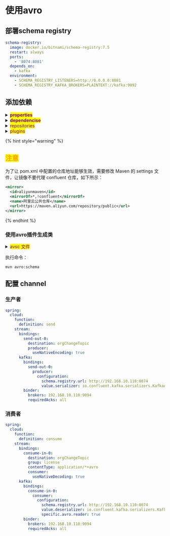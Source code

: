 # 使用avro

## 部署schema registry

```yaml
schema-registry:
  image: docker.io/bitnami/schema-registry:7.5
  restart: always
  ports:
    - '8074:8081'
  depends_on:
    - kafka
  environment:
    - SCHEMA_REGISTRY_LISTENERS=http://0.0.0.0:8081
    - SCHEMA_REGISTRY_KAFKA_BROKERS=PLAINTEXT://kafka:9092
```

## 添加依赖

<details>

<summary><mark style="color:purple;"><strong>properties</strong></mark></summary>

```xml
<confluent.version>5.2.0</confluent.version>
<avro.version>1.11.3</avro.version>
```

</details>

<details>

<summary><mark style="color:purple;"><strong>dependencise</strong></mark></summary>

<pre class="language-xml"><code class="lang-xml"><strong>&#x3C;dependency>
</strong>    &#x3C;groupId>org.apache.avro&#x3C;/groupId>
    &#x3C;artifactId>avro&#x3C;/artifactId>
    &#x3C;version>${avro.version}&#x3C;/version>
&#x3C;/dependency>
&#x3C;dependency>
    &#x3C;groupId>io.confluent&#x3C;/groupId>
    &#x3C;artifactId>kafka-streams-avro-serde&#x3C;/artifactId>
    &#x3C;version>${confluent.version}&#x3C;/version>
&#x3C;/dependency>
&#x3C;dependency>
    &#x3C;groupId>io.confluent&#x3C;/groupId>
    &#x3C;artifactId>kafka-avro-serializer&#x3C;/artifactId>
    &#x3C;version>${confluent.version}&#x3C;/version>
    &#x3C;exclusions>
        &#x3C;exclusion>
            &#x3C;groupId>org.slf4j&#x3C;/groupId>
            &#x3C;artifactId>slf4j-api&#x3C;/artifactId>
        &#x3C;/exclusion>
        &#x3C;exclusion>
            &#x3C;groupId>org.slf4j&#x3C;/groupId>
            &#x3C;artifactId>slf4j-log4j12&#x3C;/artifactId>
        &#x3C;/exclusion>
    &#x3C;/exclusions>
&#x3C;/dependency>
</code></pre>

</details>

<details>

<summary><mark style="color:purple;">repositories</mark></summary>

```xml
<repository>
    <id>confluent</id>
    <url>https://packages.confluent.io/maven/</url>
</repository>
```

</details>

<details>

<summary><mark style="color:purple;">plugins</mark></summary>

```
<plugin>
    <groupId>org.apache.avro</groupId>
    <artifactId>avro-maven-plugin</artifactId>
    <version>${avro.version}</version>
    <configuration>
        <sourceDirectory>src/main/resources/avro</sourceDirectory>
        <outputDirectory>src/main/java</outputDirectory>
    </configuration>
    <executions>
        <execution>
            <phase>generate-sources</phase>
            <goals>
                <goal>schema</goal>
                <goal>protocol</goal>
                <goal>idl-protocol</goal>
            </goals>
        </execution>
    </executions>
</plugin>
```

</details>

{% hint style="warning" %}
## <mark style="color:orange;">注意</mark>

为了让 pom.xml 中配置的仓库地址能够生效，需要修改 Maven 的 settings 文件，让镜像不要代理 confluent 仓库，如下所示：

```xml
<mirror>
  <id>aliyunmaven</id>
  <mirrorOf>*,!confluent</mirrorOf>
  <name>阿里云公共仓库</name>
  <url>https://maven.aliyun.com/repository/public</url>
</mirror>
```
{% endhint %}

### 使用avro插件生成类

<details>

<summary><mark style="color:purple;">avsc 文件</mark></summary>

```json
{
  "namespace": "com.study.organization.model",
  "type": "record",
  "name": "OrganizationChangeModel",
  "fields": [
    {
      "name": "typeName",
      "type": "string"
    },
    {
      "name": "action",
      "type": "string"
    },
    {
      "name": "organizationId",
      "type": "string"
    },
    {
      "name": "correlationId",
      "type": ["null", "string"],
      "default": null
    }
  ]
}
```

</details>

执行命令：

```properties
mvn avro:schema
```

## 配置 channel

### 生产者

```yaml
spring:
  cloud:
    function:
      definition: send
    stream:
      bindings:
        send-out-0:
          destination: orgChangeTopic
          producer:
            useNativeEncoding: true
      kafka:
        bindings:
          send-out-0:
            producer:
              configuration:
                schema.registry.url: http://192.168.10.110:8074
                value.serializer: io.confluent.kafka.serializers.KafkaAvroSerializer
        binder:
          brokers: 192.168.10.110:9094
          requiredAcks: all
```

### 消费者

```yaml
spring:
  cloud:
    function:
      definition: consume
    stream:
      bindings:
        consume-in-0:
          destination: orgChangeTopic
          group: license
          contentType: application/*+avro
          consumer:
            useNativeDecoding: true
      kafka:
        bindings:
          consume-in-0:
            consumer:
              configuration:
                schema.registry.url: http://192.168.10.110:8074
                value.deserializer: io.confluent.kafka.serializers.KafkaAvroDeserializer
                specific.avro.reader: true
        binder:
          brokers: 192.168.10.110:9094
          requiredAcks: all
```
